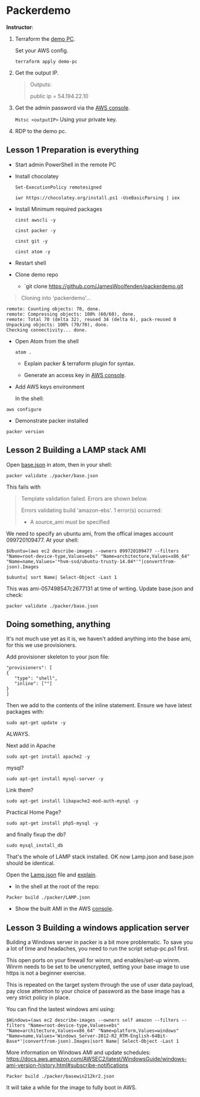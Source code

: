 # Packerdemo

**Instructor**:

1. Terraform the [demo PC](demo-pc).

   Set your AWS config.

   `terraform apply demo-pc`

2. Get the output IP.

   > Outputs:
   >
   > public ip = 54.194.22.10

   <!-- -->

3. Get the admin password via the [AWS console](http://console.aws.amazon.com).

   `Mstsc <outputIP>`
   Using your private key.

4. RDP to the demo pc.

## Lesson 1 Preparation is everything

- Start admin PowerShell in the remote PC

- Install chocolatey

  `Set-ExecutionPolicy remotesigned`

  `iwr https://chocolatey.org/install.ps1 -UseBasicParsing | iex`

- Install Minimum required packages

  `cinst awscli -y`

  `cinst packer -y`

  `cinst git -y`

  `cinst atom -y`

- Restart shell

- Clone demo repo

  - `git clone <https://github.com/JamesWoolfenden/packerdemo.git>

> Cloning into 'packerdemo'...

    remote: Counting objects: 70, done.
    remote: Compressing objects: 100% (60/60), done.
    remote: Total 70 (delta 32), reused 34 (delta 6), pack-reused 0
    Unpacking objects: 100% (70/70), done.
    Checking connectivity... done.

- Open Atom from the shell

  `atom .`

  - Explain packer & terraform plugin for syntax.

  - Generate an access key in [AWS console](http://console.aws.amazon.com).

<!-- -->

- Add AWS keys environment

  In the shell:

`aws configure`

- Demonstrate packer installed

`packer version`

## Lesson 2 Building a LAMP stack AMI

Open [base.json](packer/base.json) in atom, then in your shell:

`packer validate ./packer/base.json`

This fails with

> Template validation failed. Errors are shown below.
>
> Errors validating build 'amazon-ebs'. 1 error(s) occurred:
>
> - A source_ami must be specified

We need to specify an ubuntu ami, from the offical images account 099720109477. At your shell:

`$Ubuntu=(aws ec2 describe-images --owners 099720109477 --filters "Name=root-device-type,Values=ebs" "Name=architecture,Values=x86_64" "Name=name,Values='*hvm-ssd/ubuntu-trusty-14.04*'"|convertfrom-json).Images`

`$ubuntu| sort Name| Select-Object -Last 1`

This was ami-057498547c2677131 at time of writing. Update base.json and check:

`packer validate ./packer/base.json`

## Doing something, anything

It's not much use yet as it is, we haven't added anything into the base ami, for this we use provisioners.

Add provisioner skeleton to your json file:

    "provisioners": [
    {
       "type": "shell",
       "inline": [""]
    }
    ]

Then we add to the contents of the inline statement. Ensure we have latest packages with:

`sudo apt-get update -y`

ALWAYS.

Next add in Apache

`sudo apt-get install apache2 -y`

mysql?

`sudo apt-get install mysql-server -y`

Link them?

`sudo apt-get install libapache2-mod-auth-mysql -y`

Practical Home Page?

`sudo apt-get install php5-mysql -y`

and finally fixup the db?

`sudo mysql_install_db`

That's the whole of LAMP stack installed. OK now Lamp.json and base.json should be identical.

Open the [Lamp.json](packer/LAMP.json) file and [explain](Packer.md).

- In the shell at the root of the repo:

`Packer build ./packer/LAMP.json`

- Show the built AMI in the AWS [console](https://console.aws.amazon.com/console/home).

## Lesson 3 Building a windows application server

Building a Windows server in packer is a bit more problematic.
To save you a lot of time and headaches, you need to run the script setup-pc.ps1 first.

This open ports on your firewall for winrm, and enables/set-up winrm.
Winrm needs to be set to be unencrypted, setting your base image to use https is not a beginner exercise.

This is repeated on the target system through the use of user data payload, pay close attention to your choice of password as the base image has a very strict policy in place.

You can find the lastest windows ami using:

`$Windows=(aws ec2 describe-images --owners self amazon --filters --filters "Name=root-device-type,Values=ebs" "Name=architecture,Values=x86_64" "Name=platform,Values=windows" "Name=name,Values='Windows_Server-2012-R2_RTM-English-64Bit-Base*'|convertfrom-json).Images|sort Name| Select-Object -Last 1`

More information on Windows AMI and update schedules:
<https://docs.aws.amazon.com/AWSEC2/latest/WindowsGuide/windows-ami-version-history.html#subscribe-notifications>

`Packer build ./packer/basewin212kr2.json`

It will take a while for the image to fully boot in AWS.
